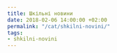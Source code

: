 ```yaml
---
title: Шкільні новини
date: 2018-02-06 14:00:00 +02:00
permalink: "/cat/shkilni-novini/"
tags:
- shkilni-novini
---
```


